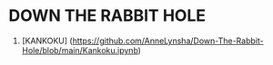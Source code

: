 # DOWN THE RABBIT HOLE
1. [KANKOKU] 
(https://github.com/AnneLynsha/Down-The-Rabbit-Hole/blob/main/Kankoku.ipynb)

